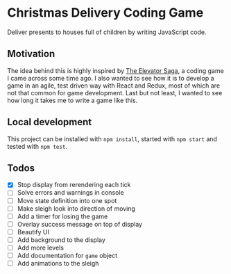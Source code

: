 # Christmas Delivery Coding Game

Deliver presents to houses full of children by writing JavaScript code.

## Motivation

The idea behind this is highly inspired by [The Elevator Saga](https://github.com/magwo/elevatorsaga), a coding game I came across some time ago.
I also wanted to see how it is to develop a game in an agile, test driven way with React and Redux, most of which are not that common for game development.
Last but not least, I wanted to see how long it takes me to write a game like this.

## Local development

This project can be installed with `npm install`, started with `npm start` and tested with `npm test`.

## Todos

- [X] Stop display from rerendering each tick
- [ ] Solve errors and warnings in console
- [ ] Move state definition into one spot
- [ ] Make sleigh look into direction of moving
- [ ] Add a timer for losing the game
- [ ] Overlay success message on top of display
- [ ] Beautify UI
- [ ] Add background to the display
- [ ] Add more levels
- [ ] Add documentation for `game` object
- [ ] Add animations to the sleigh
